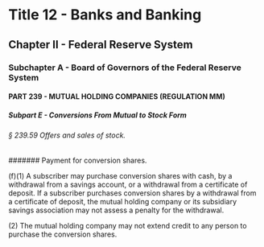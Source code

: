 
# Title 12 - Banks and Banking
## Chapter II - Federal Reserve System
### Subchapter A - Board of Governors of the Federal Reserve System
#### PART 239 - MUTUAL HOLDING COMPANIES (REGULATION MM)
##### Subpart E - Conversions From Mutual to Stock Form
###### § 239.59 Offers and sales of stock.
####### Payment for conversion shares.

(f)(1) A subscriber may purchase conversion shares with cash, by a withdrawal from a savings account, or a withdrawal from a certificate of deposit. If a subscriber purchases conversion shares by a withdrawal from a certificate of deposit, the mutual holding company or its subsidiary savings association may not assess a penalty for the withdrawal.

(2) The mutual holding company may not extend credit to any person to purchase the conversion shares.
